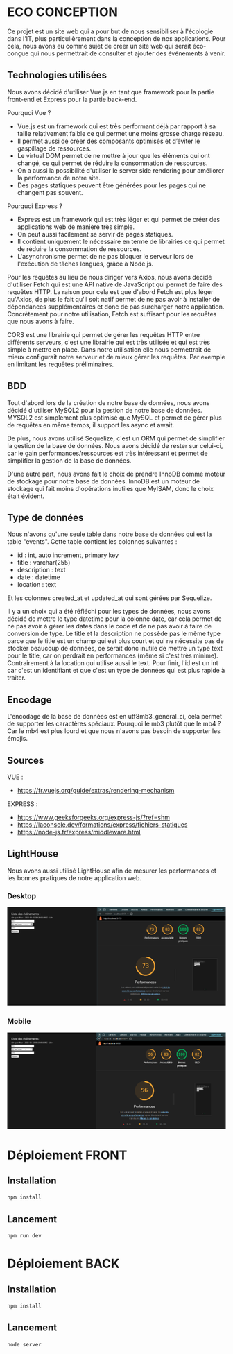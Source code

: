 # ECO CONCEPTION

Ce projet est un site web qui a pour but de nous sensibiliser à l'écologie dans l'IT, plus particulièrement dans la conception de nos applications.
Pour cela, nous avons eu comme sujet de créer un site web qui serait éco-conçue qui nous permettrait de consulter et ajouter des
événements à venir.

## Technologies utilisées

Nous avons décidé d'utiliser Vue.js en tant que framework pour la partie front-end et Express pour la partie back-end.

Pourquoi Vue ? 
- Vue.js est un framework qui est très performant déjà par rapport à sa taille relativement faible ce qui permet une moins grosse charge réseau.
- Il permet aussi de créer des composants optimisés et d’éviter le gaspillage de ressources.
- Le virtual DOM permet de ne mettre à jour que les éléments qui ont changé, ce qui permet de réduire la consommation de ressources.
- On a aussi la possibilité d'utiliser le server side rendering pour améliorer la performance de notre site.
- Des pages statiques peuvent être générées pour les pages qui ne changent pas souvent. 

Pourquoi Express ?
- Express est un framework qui est très léger et qui permet de créer des applications web de manière très simple.
- On peut aussi facilement se servir de pages statiques.
- Il contient uniquement le nécessaire en terme de librairies ce qui permet de réduire la consommation de ressources.
- L'asynchronisme permet de ne pas bloquer le serveur lors de l'exécution de tâches longues, grâce à Node.js.

Pour les requêtes au lieu de nous diriger vers Axios, nous avons décidé d'utiliser Fetch qui est une API native de JavaScript qui permet de faire des requêtes HTTP.
La raison pour cela est que d'abord Fetch est plus léger qu'Axios, de plus le fait qu'il soit natif permet de ne pas avoir à installer de dépendances supplémentaires
et donc de pas surcharger notre application.
Concrètement pour notre utilisation, Fetch est suffisant pour les requêtes que nous avons à faire.

CORS est une librairie qui permet de gérer les requêtes HTTP entre différents serveurs, c'est une librairie qui est très utilisée et qui est très simple à mettre en place.
Dans notre utilisation elle nous permettrait de mieux configurait notre serveur et de mieux gérer les requêtes.
Par exemple en limitant les requêtes préliminaires.

## BDD

Tout d'abord lors de la création de notre base de données, nous avons décidé d'utiliser MySQL2 pour la gestion de notre base de données.
MYSQL2 est simplement plus optimisé que MySQL et permet de gérer plus de requêtes en même temps, il support les async et await.

De plus, nous avons utilisé Sequelize, c'est un ORM qui permet de simplifier la gestion de la base de données.
Nous avons décidé de rester sur celui-ci, car le gain performances/ressources est très intéressant et permet de simplifier la gestion de la base de données.

D'une autre part, nous avons fait le choix de prendre InnoDB comme moteur de stockage pour notre base de données.
InnoDB est un moteur de stockage qui fait moins d'opérations inutiles que MyISAM, donc le choix était évident.

## Type de données 

Nous n'avons qu'une seule table dans notre base de données qui est la table "events".
Cette table contient les colonnes suivantes :

- id : int, auto increment, primary key
- title : varchar(255)
- description : text
- date : datetime
- location : text

Et les colonnes created_at et updated_at qui sont gérées par Sequelize.

Il y a un choix qui a été réfléchi pour les types de données, nous avons décidé de mettre le type datetime pour la colonne date,
car cela permet de ne pas avoir à gérer les dates dans le code et de ne pas avoir à faire de conversion de type.
Le title et la description ne possède pas le même type parce que le title est un champ qui est plus court et qui ne nécessite pas de stocker beaucoup de données,
ce serait donc inutile de mettre un type text pour le title, car on perdrait en performances (même si c'est très minime).
Contrairement à la location qui utilise aussi le text. 
Pour finir, l'id est un int car c'est un identifiant et que c'est un type de données qui est plus rapide à traiter.

## Encodage

L'encodage de la base de données est en utf8mb3_general_ci, cela permet de supporter les caractères spéciaux.
Pourquoi le mb3 plutôt que le mb4 ? Car le mb4 est plus lourd et que nous n'avons pas besoin de supporter les émojis.

## Sources

VUE :
- https://fr.vuejs.org/guide/extras/rendering-mechanism

EXPRESS :
- https://www.geeksforgeeks.org/express-js/?ref=shm
- https://laconsole.dev/formations/express/fichiers-statiques
- https://node-js.fr/express/middleware.html

## LightHouse

Nous avons aussi utilisé LightHouse afin de mesurer les performances et les bonnes pratiques de notre application web.

### Desktop

![/img.png](img/imgDesktop.png)

### Mobile

![/img.png](img/imgMobile.png)

# Déploiement FRONT

## Installation

```sh
npm install
```

## Lancement

```sh
npm run dev
```

# Déploiement BACK

## Installation

```sh
npm install
```

## Lancement

```sh
node server
```




